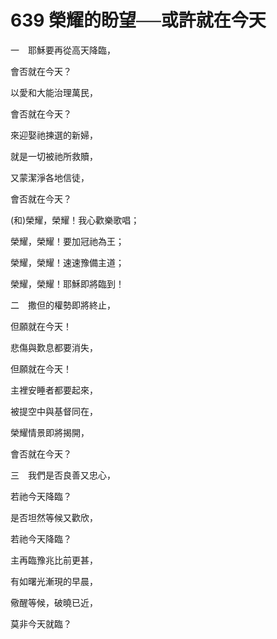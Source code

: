 # 639 榮耀的盼望──或許就在今天

一　耶穌要再從高天降臨，

會否就在今天？

以愛和大能治理萬民，

會否就在今天？

來迎娶祂揀選的新婦，

就是一切被祂所救贖，

又蒙潔淨各地信徒，

會否就在今天？

(和)榮耀，榮耀！我心歡樂歌唱；

榮耀，榮耀！要加冠祂為王；

榮耀，榮耀！速速豫備主道；

榮耀，榮耀！耶穌即將臨到！

二　撒但的權勢即將終止，

但願就在今天！

悲傷與歎息都要消失，

但願就在今天！

主裡安睡者都要起來，

被提空中與基督同在，

榮耀情景即將揭開，

會否就在今天？

三　我們是否良善又忠心，

若祂今天降臨？

是否坦然等候又歡欣，

若祂今天降臨？

主再臨豫兆比前更甚，

有如曙光漸現的早晨，

儆醒等候，破曉已近，

莫非今天就臨？

